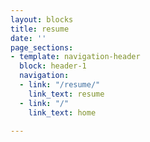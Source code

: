```yaml
---
layout: blocks
title: resume
date: ''
page_sections:
- template: navigation-header
  block: header-1
  navigation:
  - link: "/resume/"
    link_text: resume
  - link: "/"
    link_text: home

---
```


